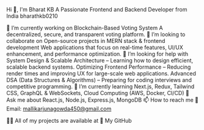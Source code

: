 Hi 👋, I'm Bharat KB
A Passionate Frontend and Backend Developer from India
bharathkb0210

🔭 I’m currently working on
Blockchain-Based Voting System
A decentralized, secure, and transparent voting platform.
👯 I’m looking to collaborate on
Open-source projects in MERN stack & frontend development
Web applications that focus on real-time features, UI/UX enhancement, and performance optimization.
🤝 I’m looking for help with
System Design & Scalable Architecture – Learning how to design efficient, scalable backend systems.
Optimizing Frontend Performance – Reducing render times and improving UX for large-scale web applications.
Advanced DSA (Data Structures & Algorithms) – Preparing for coding interviews and competitive programming.
🌱 I’m currently learning
Next.js, Redux, Tailwind CSS, GraphQL & WebSockets, Cloud Computing (AWS, Docker, CI/CD)
💬 Ask me about
React.js, Node.js, Express.js, MongoDB
📫 How to reach me
📩 Email: mallikarjunagowda450@gmail.com

👨‍💻 All of my projects are available at
🔗 My GitHub

